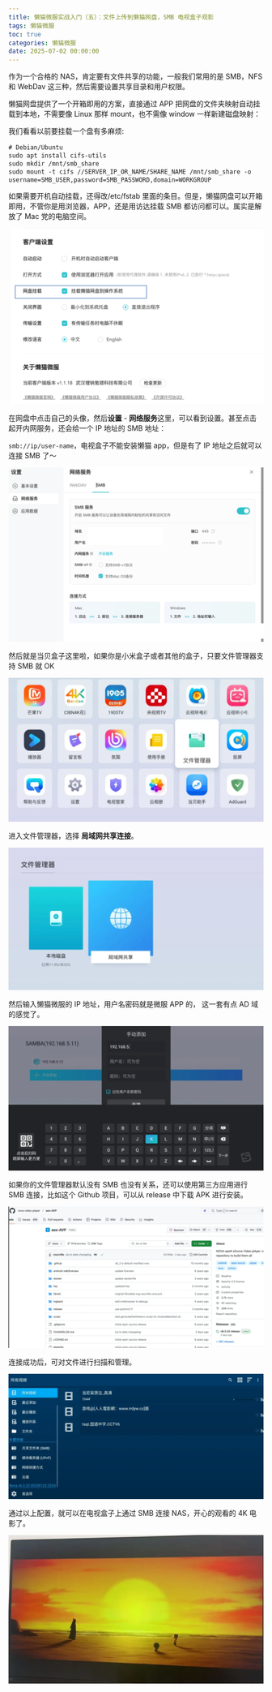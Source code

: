 ```yaml
---
title: 懒猫微服实战入门（五）：文件上传到懒猫网盘，SMB 电视盒子观影
tags: 懒猫微服
toc: true
categories: 懒猫微服
date: 2025-07-02 00:00:00
---
```


作为一个合格的 NAS，肯定要有文件共享的功能，一般我们常用的是 SMB，NFS 和 WebDav 这三种，然后需要设置共享目录和用户权限。

懒猫网盘提供了一个开箱即用的方案，直接通过 APP 把网盘的文件夹映射自动挂载到本地，不需要像 Linux 那样 mount，也不需像 window 一样新建磁盘映射：

我们看看以前要挂载一个盘有多麻烦:

```
# Debian/Ubuntu
sudo apt install cifs-utils
sudo mkdir /mnt/smb_share
sudo mount -t cifs //SERVER_IP_OR_NAME/SHARE_NAME /mnt/smb_share -o username=SMB_USER,password=SMB_PASSWORD,domain=WORKGROUP

```

<!-- more -->

如果需要开机自动挂载，还得改/etc/fstab 里面的条目。但是，懒猫网盘可以开箱即用，不管你是用浏览器，APP，还是用访达挂载 SMB 都访问都可以。属实是解放了 Mac 党的电脑空间。

![image-20250514104946937](https://raw.githubusercontent.com/cloudsmithy/picgo-imh/master/image-20250514104946937.png)

在网盘中点击自己的头像，然后**设置** - **网络服务**这里，可以看到设置。甚至点击起开内网服务，还会给一个 IP 地址的 SMB 地址：

`smb://ip/user-name`，电视盒子不能安装懒猫 app，但是有了 IP 地址之后就可以连接 SMB 了～

![](https://raw.githubusercontent.com/cloudsmithy/picgo-imh/master/image-20250514105241675.png)

然后就是当贝盒子这里啦，如果你是小米盒子或者其他的盒子，只要文件管理器支持 SMB 就 OK

![image-20250514113806260](https://raw.githubusercontent.com/cloudsmithy/picgo-imh/master/image-20250514113806260.png)

进入文件管理器，选择 **局域网共享连接**。

![image-20250514113737029](https://raw.githubusercontent.com/cloudsmithy/picgo-imh/master/image-20250514113737029.png)

然后输入懒猫微服的 IP 地址，用户名密码就是微服 APP 的， 这一套有点 AD 域的感觉了。

![image-20250514113708677](https://raw.githubusercontent.com/cloudsmithy/picgo-imh/master/image-20250514113708677.png)

如果你的文件管理器默认没有 SMB 也没有关系，还可以使用第三方应用进行 SMB 连接，比如这个 Github 项目，可以从 release 中下载 APK 进行安装。

![image-20250514113634937](https://raw.githubusercontent.com/cloudsmithy/picgo-imh/master/image-20250514113634937.png)

连接成功后，可对文件进行扫描和管理。

![图片](https://raw.githubusercontent.com/cloudsmithy/picgo-imh/master/image-20250514113612422.png)

通过以上配置，就可以在电视盒子上通过 SMB 连接 NAS，开心的观看的 4K 电影了。

![image-20250514113307833](https://raw.githubusercontent.com/cloudsmithy/picgo-imh/master/image-20250514113307833.png)

